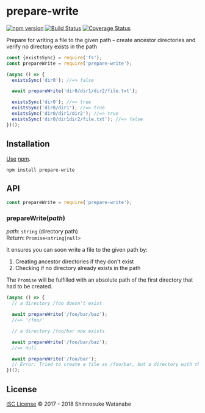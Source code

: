# prepare-write

[![npm version](https://img.shields.io/npm/v/prepare-write.svg)](https://www.npmjs.com/package/prepare-write)
[![Build Status](https://travis-ci.org/shinnn/prepare-write.svg?branch=master)](https://travis-ci.org/shinnn/prepare-write)
[![Coverage Status](https://img.shields.io/coveralls/shinnn/prepare-write.svg)](https://coveralls.io/github/shinnn/prepare-write?branch=master)

Prepare for writing a file to the given path – create ancestor directories and verify no directory exists in the path

```javascript
const {existsSync} = require('fs');
const prepareWrite = require('prepare-write');

(async () => {
  existsSync('dir0'); //=> false

  await prepareWrite('dir0/dir1/dir2/file.txt');

  existsSync('dir0'); //=> true
  existsSync('dir0/dir1'); //=> true
  existsSync('dir0/dir1/dir2'); //=> true
  existsSync('dir0/dir1dir2/file.txt'); //=> false
})();
```

## Installation

[Use](https://docs.npmjs.com/cli/install) [npm](https://docs.npmjs.com/getting-started/what-is-npm).

```
npm install prepare-write
```

## API

```javascript
const prepareWrite = require('prepare-write');
```

### prepareWrite(*path*)

*path*: `string` (directory path)  
Return: `Promise<string|null>`

It ensures you can soon write a file to the given path by:

1. Creating ancestor directories if they don't exist
2. Checking if no directory already exists in the path

The `Promise` will be fulfilled with an absolute path of the first directory that had to be created.

```javascript
(async () => {
  // a directory /foo doesn't exist

  await prepareWrite('/foo/bar/baz');
  //=> '/foo/'

  // a directory /foo/bar now exists

  await prepareWrite('/foo/bar/baz');
  //=> null

  await prepareWrite('/foo/bar');
  // Error: Tried to create a file as /foo/bar, but a directory with the same name already exists.
})();
```

## License

[ISC License](./LICENSE) © 2017 - 2018 Shinnosuke Watanabe
